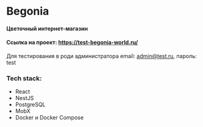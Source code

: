 # Begonia
#### Цветочный интернет-магазин
#### Ссылка на проект: https://test-begonia-world.ru/
Для тестирования в роди администратора email: admin@test.ru, пароль: test
### Tech stack:
-	React
-	NestJS
-	PostgreSQL
-	MobX
-	Docker и Docker Compose
